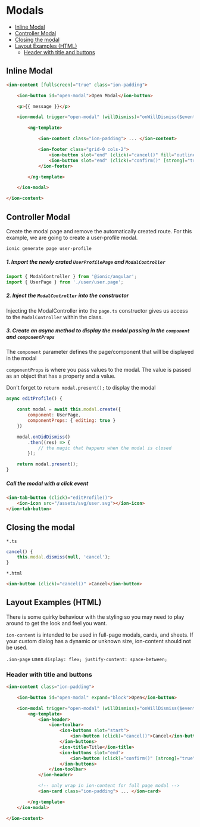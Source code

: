 # Modals

<!-- TOC -->

- [Inline Modal](#inline-modal)
- [Controller Modal](#controller-modal)
- [Closing the modal](#closing-the-modal)
- [Layout Examples (HTML)](#layout-examples-html)
    - [Header with title and buttons](#header-with-title-and-buttons)

<!-- /TOC -->

<a id="markdown-inline-modal" name="inline-modal"></a>

## Inline Modal

```html
<ion-content [fullscreen]="true" class="ion-padding">

    <ion-button id="open-modal">Open Modal</ion-button>

    <p>{{ message }}</p>

    <ion-modal trigger="open-modal" (willDismiss)="onWillDismiss($event)">

        <ng-template>

            <ion-content class="ion-padding"> ... </ion-content>

            <ion-footer class="grid-0 cols-2">
                <ion-button slot="end" (click)="cancel()" fill="outline">Cancel</ion-button>
                <ion-button slot="end" (click)="confirm()" [strong]="true">Confirm</ion-button>
            </ion-footer>

        </ng-template>

    </ion-modal>

</ion-content>
```

<a id="markdown-controller-modal" name="controller-modal"></a>

## Controller Modal

Create the modal page and remove the automatically created route. For this example, we are going
to create a user-profile modal.

```bash +torchlight-bash
ionic generate page user-profile
```

<a id="markdown-1-import-the-newly-crated-userprofilepage-and-modalcontroller" name="1-import-the-newly-crated-userprofilepage-and-modalcontroller"></a>

##### 1. Import the newly crated `UserProfilePage` and `ModalController`

```js
import { ModalController } from '@ionic/angular';
import { UserPage } from './user/user.page';
```

<a id="markdown-2-inject-the-modalcontroller-into-the-constructor" name="2-inject-the-modalcontroller-into-the-constructor"></a>

##### 2. Inject the `ModalController` into the constructor

Injecting the ModalController into the `page.ts` constructor gives us access to the
`ModalController` within the class.

<a id="markdown-3-create-an-async-method-to-display-the-modal-passing-in-the-component-and-componentprops" name="3-create-an-async-method-to-display-the-modal-passing-in-the-component-and-componentprops"></a>

##### 3. Create an async method to display the modal passing in the `component` and `componentProps`

The `component` parameter defines the page/component that will be displayed in the modal

`componentProps` is where you pass values to the modal. The value is passed as an object that has
a property and a value.

Don't forget to `return modal.present();` to display the modal

```js
async editProfile() {

    const modal = await this.modal.create({
        component: UserPage,
        componentProps: { editing: true }
    })

    modal.onDidDismiss()
        .then((res) => {
            // the magic that happens when the modal is closed
        });

    return modal.present();
}
```


<a id="markdown-call-the-modal-with-a-click-event" name="call-the-modal-with-a-click-event"></a>

##### Call the modal with a click event

```html
<ion-tab-button (click)="editProfile()">
    <ion-icon src="/assets/svg/user.svg"></ion-icon>
</ion-tab-button>
```


<a id="markdown-closing-the-modal" name="closing-the-modal"></a>

## Closing the modal

`*.ts`

```js
cancel() {
    this.modal.dismiss(null, 'cancel');
}
```

`*.html`

```html
<ion-button (click)="cancel()" >Cancel</ion-button>
```


<a id="markdown-layout-examples-html" name="layout-examples-html"></a>

## Layout Examples (HTML)

There is some quirky behaviour with the styling so you may need to play around to get the look and
feel you want.

`ion-content` is intended to be used in full-page modals, cards, and sheets. If your custom dialog
has a dynamic or unknown size, ion-content should not be used.

`.ion-page` uses `display: flex; justify-content: space-between;`

<a id="markdown-header-with-title-and-buttons" name="header-with-title-and-buttons"></a>

### Header with title and buttons

```html
<ion-content class="ion-padding">

    <ion-button id="open-modal" expand="block">Open</ion-button>

    <ion-modal trigger="open-modal" (willDismiss)="onWillDismiss($event)">
        <ng-template>
            <ion-header>
                <ion-toolbar>
                    <ion-buttons slot="start">
                        <ion-button (click)="cancel()">Cancel</ion-button>
                    </ion-buttons>
                    <ion-title>Title</ion-title>
                    <ion-buttons slot="end">
                        <ion-button (click)="confirm()" [strong]="true">Confirm</ion-button>
                    </ion-buttons>
                </ion-toolbar>
            </ion-header>

            <!-- only wrap in ion-content for full page modal -->
            <ion-card class="ion-padding"> ... </ion-card>

        </ng-template>
    </ion-modal>

</ion-content>
```
